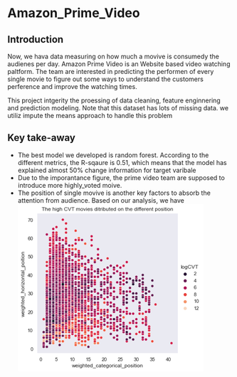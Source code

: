 # Amazon_Prime_Video
## Introduction
Now, we hava data measuring on how much a movive is consumedy the audienes per day. Amazon Prime Video is an Website based video watching paltform. 
The team are interested in predicting the performen of every single movie to figure out some ways to understand the customers perference and improve the watching times.

This project intgerity the proessing of data cleaning, feature enginnering and prediction modeling. 
Note that this dataset has lots of missing data. we utiliz impute the means approach to handle this problem
## Key take-away
- The best model we developed is random forest. According to the different metrics, the R-sqaure is 0.51, which means that the model has explained almost 50% change information for target varibale 
- Due to the imporantance figure, the prime video team are supposed to introduce more highly_voted moive.
- The position of single movive is another key factors to absorb the attention from audience. Based on our analysis, we have
![](https://github.com/treerway/Amazon_Prime_Video/blob/main/plot_final.png)
